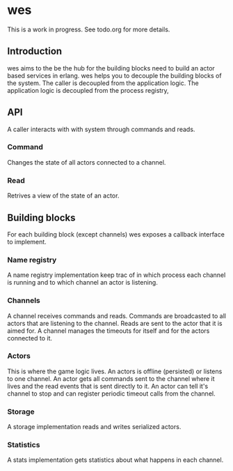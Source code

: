 # wes

This is a work in progress. See todo.org for more details.

## Introduction

wes aims to the be the hub for the building blocks need to build an
actor based services in erlang.
wes helps you to decouple the building blocks of the system.
The caller is decoupled from the application logic.
The application logic is decoupled from the process registry,

## API
A caller interacts with with system through commands and reads.

### Command
Changes the state of all actors connected to a channel.

### Read
Retrives a view of the state of an actor.

## Building blocks
For each building block (except channels) wes exposes a callback interface
to implement.

### Name registry
A name registry implementation keep trac of in which process each channel is
running and to which channel an actor is listening.

### Channels
A channel receives commands and reads.
Commands are broadcasted to all actors that are listening to the channel.
Reads are sent to the actor that it is aimed for.
A channel manages the timeouts for itself and for the actors connected to it.

### Actors
This is where the game logic lives.
An actors is offline (persisted) or listens to one channel.
An actor gets all commands sent to the channel where it lives and
the read events that is sent directly to it.
An actor can tell it's channel to stop and can register periodic
timeout calls from the channel.

### Storage
A storage implementation reads and writes serialized actors.

### Statistics
A stats implementation gets statistics about what happens in each channel.
